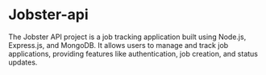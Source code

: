 # Jobster-api
The Jobster API project is a job tracking application built using  Node.js, Express.js, and MongoDB. It allows users to manage and  track job applications, providing features like authentication, job  creation, and status updates.
